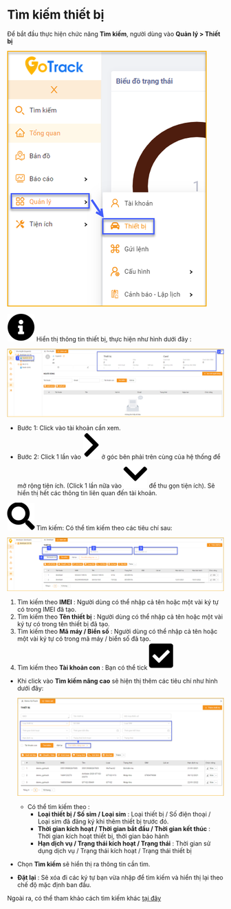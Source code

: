 # Tìm kiếm thiết bị
Để bắt đầu thực hiện chức năng **Tìm kiếm**, người dùng vào **Quản lý > Thiết bị** 

 <span class="icon-left4">![Manage device ](/docs/assets/images/web-interface/device/manage-device-1.png)

 <span class="icon-left svg-filter-info">![Ok](/docs/assets/images/web-interface/icon/SVG/info-circle.svg) Hiển thị thông tin thiết bị, thực hiện như hình dưới đây :

  <span style="display:block;text-align:left">![search device ](/docs/assets/images/web-interface/device/edit-device-basic-2.png) 
  - Bước 1: Click vào tài khoản cần xem. 
  - Bước 2: Click 1 lần vào <span class="icon-left svg-filter-serch">![Ok](/docs/assets/images/web-interface/icon/SVG/chevron-right.svg) ở góc bên phải trên cùng của hệ thống để mở rộng tiện ích. (Click 1 lần nữa vào  <span class="icon-left svg-filter-serch">![Ok](/docs/assets/images/web-interface/icon/SVG/chevron-down.svg) để thu gọn tiện ích). Sẽ hiển thị hết các thông tin liên quan đến tài khoản.

<span class="icon-left svg-filter-search">![Ok](/docs/assets/images/web-interface/icon/SVG/search.svg)  Tìm kiếm: Có thể tìm kiếm theo các tiêu chí sau:  

  <span style="display:block;text-align:left">![search device ](/docs/assets/images/web-interface/device/search-device.png)

  1. Tìm kiếm theo **IMEI** : Người dùng có thể nhập cả tên hoặc một vài ký tự có trong IMEI đã tạo.
  2. Tìm kiếm theo **Tên thiết bị** : Người dùng có thể nhập cả tên hoặc một vài ký tự có trong tên thiết bị đã tạo.
  3. Tìm kiếm theo **Mã máy / Biển số** : Người dùng có thể nhập cả tên hoặc một vài ký tự có trong mã máy / biển số đã tạo.
  4. Tìm kiếm theo **Tài khoản con** : Bạn có thể tick  <span class="icon-left svg-filter-tick">![Ok](/docs/assets/images/web-interface/icon/SVG/check-square1.svg)

  - Khi click vào  **Tìm kiếm nâng cao** sẽ hiện thị thêm các tiêu chí như hình dưới đây:

    <span style="display:block;text-align:left">![search device ](/docs/assets/images/web-interface/device/advanced-search.png)

    - Có thể tìm kiếm theo : 
        - **Loại thiết bị / Số sim / Loại sim**  : Loại thiết bị / Số điện thoại / Loại sim đã đăng ký khi thêm thiết bị trước đó. 
        - **Thời gian kích hoạt / Thời gian bắt đầu / Thời gian kết thúc** : Thời gian kích hoạt thiết bị, thời gian bảo hảnh
        - **Hạn dịch vụ / Trạng thái kích hoạt / Trạng thái** : Thời gian sử dụng dịch vụ / Trạng thái kích hoạt / Trạng thái thiết bị
  - Chọn **Tìm kiếm** sẽ hiển thị ra thông tin cần tìm.
  - **Đặt lại**  : Sẽ xóa đi các ký tự bạn vừa nhập để tìm kiếm và hiển thị lại theo chế độ mặc định ban đầu.


Ngoài ra, có thể tham khảo cách tìm kiếm khác [tại đây](vi/modules/get-started/#searchdevice)  <div id="searchdevice"> 
